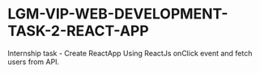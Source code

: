 # LGM-VIP-WEB-DEVELOPMENT-TASK-2-REACT-APP
Internship task  - Create ReactApp Using ReactJs onClick event and fetch users from API.


